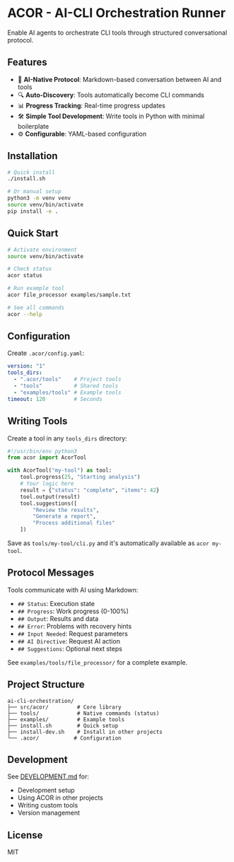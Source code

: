 # ACOR - AI-CLI Orchestration Runner

Enable AI agents to orchestrate CLI tools through structured conversational protocol.

## Features

- 🤖 **AI-Native Protocol**: Markdown-based conversation between AI and tools
- 🔍 **Auto-Discovery**: Tools automatically become CLI commands
- 📊 **Progress Tracking**: Real-time progress updates
- 🛠️ **Simple Tool Development**: Write tools in Python with minimal boilerplate
- ⚙️ **Configurable**: YAML-based configuration

## Installation

```bash
# Quick install
./install.sh

# Or manual setup
python3 -m venv venv
source venv/bin/activate
pip install -e .
```

## Quick Start

```bash
# Activate environment
source venv/bin/activate

# Check status
acor status

# Run example tool
acor file_processor examples/sample.txt

# See all commands
acor --help
```

## Configuration

Create `.acor/config.yaml`:
```yaml
version: "1"
tools_dirs:
  - ".acor/tools"    # Project tools
  - "tools"          # Shared tools
  - "examples/tools" # Example tools
timeout: 120         # Seconds
```

## Writing Tools

Create a tool in any `tools_dirs` directory:

```python
#!/usr/bin/env python3
from acor import AcorTool

with AcorTool("my-tool") as tool:
    tool.progress(25, "Starting analysis")
    # Your logic here
    result = {"status": "complete", "items": 42}
    tool.output(result)
    tool.suggestions([
        "Review the results",
        "Generate a report",
        "Process additional files"
    ])
```

Save as `tools/my-tool/cli.py` and it's automatically available as `acor my-tool`.

## Protocol Messages

Tools communicate with AI using Markdown:
- `## Status`: Execution state
- `## Progress`: Work progress (0-100%)
- `## Output`: Results and data
- `## Error`: Problems with recovery hints
- `## Input Needed`: Request parameters
- `## AI Directive`: Request AI action
- `## Suggestions`: Optional next steps

See `examples/tools/file_processor/` for a complete example.

## Project Structure

```
ai-cli-orchestration/
├── src/acor/         # Core library
├── tools/            # Native commands (status)
├── examples/         # Example tools
├── install.sh        # Quick setup
├── install-dev.sh    # Install in other projects
└── .acor/           # Configuration
```

## Development

See [DEVELOPMENT.md](DEVELOPMENT.md) for:
- Development setup
- Using ACOR in other projects  
- Writing custom tools
- Version management

## License

MIT

